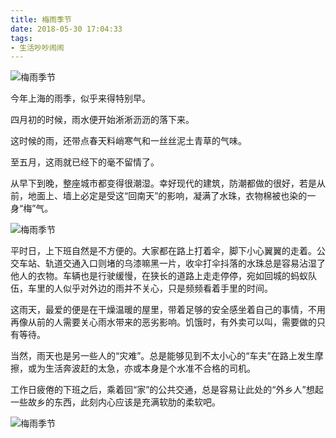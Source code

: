 ```yaml
---
title: 梅雨季节
date: 2018-05-30 17:04:33
tags:
- 生活吵吵闹闹
---
```


![梅雨季节](myjj1.jpg)

今年上海的雨季，似乎来得特别早。

四月初的时候，雨水便开始淅淅沥沥的落下来。

这时候的雨，还带点春天料峭寒气和一丝丝泥土青草的气味。

至五月，这雨就已经下的毫不留情了。

从早下到晚，整座城市都变得很潮湿。幸好现代的建筑，防潮都做的很好，若是从前，地面上、墙上必定是受这“回南天”的影响，凝满了水珠，衣物棉被也染的一身“梅”气。

![梅雨季节](myjj4.jpg)

平时日，上下班自然是不方便的。大家都在路上打着伞，脚下小心翼翼的走着。公交车站、轨道交通入口则堵的乌漆嘛黑一片，收伞打伞抖落的水珠总是容易沾湿了他人的衣物。车辆也是行驶缓慢，在狭长的道路上走走停停，宛如回城的蚂蚁队伍，车里的人似乎对外边的雨并不关心，只是频频看着手里的时间。

这雨天，最爱的便是在干燥温暖的屋里，带着足够的安全感坐着自己的事情，不用再像从前的人需要关心雨水带来的恶劣影响。饥饿时，有外卖可以叫，需要做的只有等待。

当然，雨天也是另一些人的“灾难”。总是能够见到不太小心的“车夫”在路上发生摩擦，或为生活奔波赶的太急，亦或本身是个水准不合格的司机。

工作日疲倦的下班之后，乘着回“家”的公共交通，总是容易让此处的“外乡人”想起一些故乡的东西，此刻内心应该是充满软肋的柔软吧。

![梅雨季节](myjj3.jpg)
